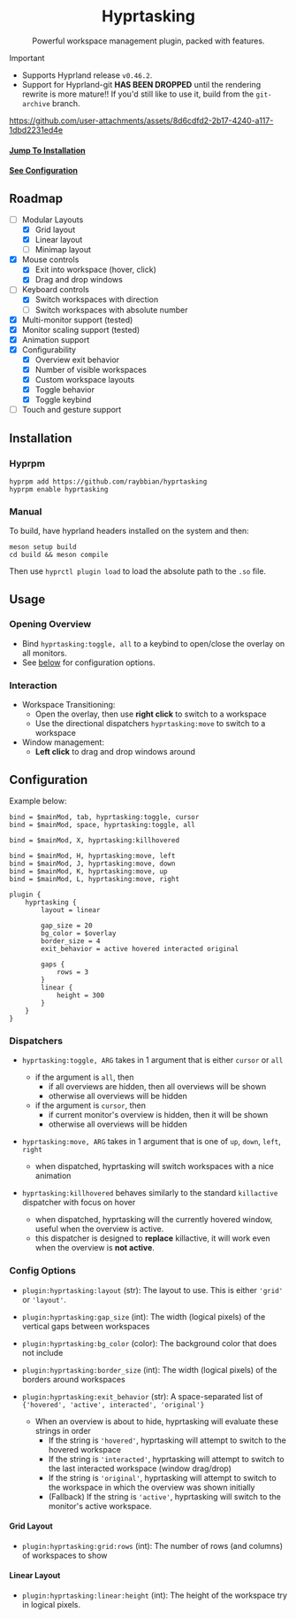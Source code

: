 <div align="center">
  <h1>Hyprtasking</h1>
  <p>Powerful workspace management plugin, packed with features.</p>
</div>

> [!Important]
> - Supports Hyprland release `v0.46.2`.
> - Support for Hyprland-git **HAS BEEN DROPPED** until the rendering rewrite is more mature!! If you'd still like to use it, build from the `git-archive` branch.

https://github.com/user-attachments/assets/8d6cdfd2-2b17-4240-a117-1dbd2231ed4e

#### [Jump To Installation](#Installation)

#### [See Configuration](#Configuration)

## Roadmap

- [ ] Modular Layouts
    - [x] Grid layout
    - [x] Linear layout
    - [ ] Minimap layout
- [x] Mouse controls
    - [x] Exit into workspace (hover, click)
    - [x] Drag and drop windows
- [ ] Keyboard controls
    - [x] Switch workspaces with direction
    - [ ] Switch workspaces with absolute number
- [x] Multi-monitor support (tested)
- [x] Monitor scaling support (tested)
- [x] Animation support
- [x] Configurability
    - [x] Overview exit behavior
    - [x] Number of visible workspaces
    - [x] Custom workspace layouts
    - [x] Toggle behavior
    - [x] Toggle keybind
- [ ] Touch and gesture support
    
## Installation

### Hyprpm

```
hyprpm add https://github.com/raybbian/hyprtasking
hyprpm enable hyprtasking
```

### Manual

To build, have hyprland headers installed on the system and then:

```
meson setup build
cd build && meson compile
```

Then use `hyprctl plugin load` to load the absolute path to the `.so` file.

## Usage

### Opening Overview

- Bind `hyprtasking:toggle, all` to a keybind to open/close the overlay on all monitors. 
- See [below](#Configuration) for configuration options.

### Interaction

- Workspace Transitioning:
    - Open the overlay, then use **right click** to switch to a workspace
    - Use the directional dispatchers `hyprtasking:move` to switch to a workspace
- Window management:
    - **Left click** to drag and drop windows around

## Configuration

Example below:

```
bind = $mainMod, tab, hyprtasking:toggle, cursor
bind = $mainMod, space, hyprtasking:toggle, all

bind = $mainMod, X, hyprtasking:killhovered

bind = $mainMod, H, hyprtasking:move, left
bind = $mainMod, J, hyprtasking:move, down
bind = $mainMod, K, hyprtasking:move, up
bind = $mainMod, L, hyprtasking:move, right

plugin {
    hyprtasking {
        layout = linear

        gap_size = 20
        bg_color = $overlay
        border_size = 4
        exit_behavior = active hovered interacted original

        gaps {
            rows = 3
        }
        linear {
            height = 300
        }
    }
}
```

### Dispatchers

- `hyprtasking:toggle, ARG` takes in 1 argument that is either `cursor` or `all`
    - if the argument is `all`, then
        - if all overviews are hidden, then all overviews will be shown
        - otherwise all overviews will be hidden
    - if the argument is `cursor`, then
        - if current monitor's overview is hidden, then it will be shown
        - otherwise all overviews will be hidden

- `hyprtasking:move, ARG` takes in 1 argument that is one of `up`, `down`, `left`, `right`
    - when dispatched, hyprtasking will switch workspaces with a nice animation

- `hyprtasking:killhovered` behaves similarly to the standard `killactive` dispatcher with focus on hover
    - when dispatched, hyprtasking will the currently hovered window, useful when the overview is active.
    - this dispatcher is designed to **replace** killactive, it will work even when the overview is **not active**.

### Config Options

- `plugin:hyprtasking:layout` (str): The layout to use. This is either `'grid'` or `'layout'`.

- `plugin:hyprtasking:gap_size` (int): The width (logical pixels) of the vertical gaps between workspaces

- `plugin:hyprtasking:bg_color` (color): The background color that does not include 

- `plugin:hyprtasking:border_size` (int): The width (logical pixels) of the borders around workspaces

- `plugin:hyprtasking:exit_behavior` (str): A space-separated list of `{'hovered', 'active', interacted', 'original'}`
    - When an overview is about to hide, hyprtasking will evaluate these strings in order
        - If the string is `'hovered'`, hyprtasking will attempt to switch to the hovered workspace
        - If the string is `'interacted'`, hyprtasking will attempt to switch to the last interacted workspace (window drag/drop)
        - If the string is `'original'`, hyprtasking will attempt to switch to the workspace in which the overview was shown initially
        - (Fallback) If the string is `'active'`, hyprtasking will switch to the monitor's active workspace.

#### Grid Layout

- `plugin:hyprtasking:grid:rows` (int): The number of rows (and columns) of workspaces to show

#### Linear Layout

- `plugin:hyprtasking:linear:height` (int): The height of the workspace try in logical pixels.
